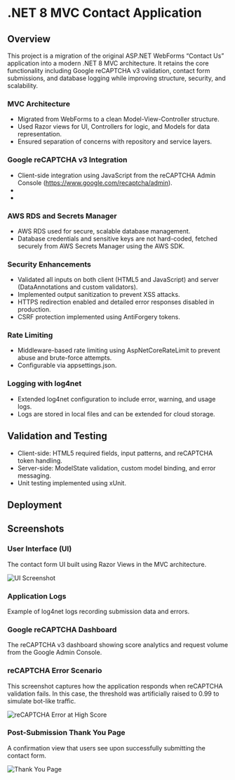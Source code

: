# .NET 8 MVC Contact Application

## Overview

This project is a migration of the original ASP.NET WebForms “Contact Us” application into a modern .NET 8 MVC architecture. It retains the core functionality including Google reCAPTCHA v3 validation, contact form submissions, and database logging while improving structure, security, and scalability.

### MVC Architecture
- Migrated from WebForms to a clean Model-View-Controller structure.
- Used Razor views for UI, Controllers for logic, and Models for data representation.
- Ensured separation of concerns with repository and service layers.

### Google reCAPTCHA v3 Integration
- Client-side integration using JavaScript from the reCAPTCHA Admin Console (https://www.google.com/recaptcha/admin).
- 
- 

### AWS RDS and Secrets Manager
- AWS RDS used for secure, scalable database management.
- Database credentials and sensitive keys are not hard-coded, fetched securely from AWS Secrets Manager using the AWS SDK.

### Security Enhancements
- Validated all inputs on both client (HTML5 and JavaScript) and server (DataAnnotations and custom validators).
- Implemented output sanitization to prevent XSS attacks.
- HTTPS redirection enabled and detailed error responses disabled in production.
- CSRF protection implemented using AntiForgery tokens.

### Rate Limiting
- Middleware-based rate limiting using AspNetCoreRateLimit to prevent abuse and brute-force attempts.
- Configurable via appsettings.json.

### Logging with log4net
- Extended log4net configuration to include error, warning, and usage logs.
- Logs are stored in local files and can be extended for cloud storage.

## Validation and Testing

- Client-side: HTML5 required fields, input patterns, and reCAPTCHA token handling.
- Server-side: ModelState validation, custom model binding, and error messaging.
- Unit testing implemented using xUnit.

## Deployment





## Screenshots

### User Interface (UI)
The contact form UI built using Razor Views in the MVC architecture.

![UI Screenshot](Screenshots/ui.png)

### Application Logs
Example of log4net logs recording submission data and errors.



### Google reCAPTCHA Dashboard
The reCAPTCHA v3 dashboard showing score analytics and request volume from the Google Admin Console.


### reCAPTCHA Error Scenario
This screenshot captures how the application responds when reCAPTCHA validation fails. In this case, the threshold was artificially raised to 0.99 to simulate bot-like traffic.

![reCAPTCHA Error at High Score](Screenshots/captcha_error_highscore.png)

### Post-Submission Thank You Page
A confirmation view that users see upon successfully submitting the contact form.

![Thank You Page](Screenshots/thankyou.png)
